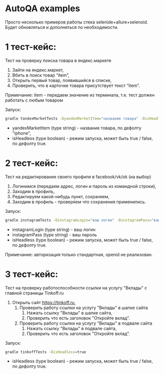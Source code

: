 # AutoQA examples

Просто несколько примеров работы стека selenide+allure+selenoid. Будет обновляться и дополняться по необходимости.

# 1 тест-кейс:
Тест на проверку поиска товара в яндекс.маркете

1. Зайти на яндекс.маркет,
2. Вбить в поиск товар “item”,
3. Открыть первый товар, появившийся в списке,
4. Проверить, что в карточке товара присутствует текст “item”.

Примечание: item - передаем значение из терминала, т.е. тест должен работать с любым товаром

Запуск:
```sh
gradle YandexMarketTests -DyandexMarketItem="название товара" -DisHeadless=true
```
* yandexMarketItem (type string) - название товара, по дефолту "iphone",
* isHeadless (type boolean) - режим запуска, может быть true / false, по дефолту true.

# 2 тест-кейс:

Тест на редактирование своего профиля в facebook/vk/ok (на выбор)

1. Логинимся (передаем адрес, логин и пароль из командной строки),
2. Заходим в профиль,
3. Редактируем какой-нибудь пункт, сохраняем,
4. Заходим в профиль - проверяем что сохранения применились.

Запуск:
```sh 
gradle instagramTests -DinstagramLogin="ваш логин" -DinstagramPass="ваш пароль" -DisHeadless=true 
```
* instagramLogin (type string) - ваш логин
* instagramPass (type string) - ваш пароль
* isHeadless (type boolean) - режим запуска, может быть true / false, по дефолту true.

Примечание: авторизация только стандартная, openid не реализован.

# 3 тест-кейс:

Тест на проверку работоспособности ссылки на услугу "Вклады" с главной страницы Tinkoff.ru

1. Открыть сайт https://tinkoff.ru,
    1. Проверить работу ссылки на услугу "Вклады" в шапке сайта
       1. Нажать ссылку "Вклады" в шапке сайта, 
       2. Проверить что есть заголовок "Откройте вклад". 
    2. Проверить работу ссылки на услугу "Вклады" в подвале сайта
       1. Нажать ссылку "Вклады" в подвале сайта, 
       2. Проверить что есть заголовок "Откройте вклад". 

Запуск:
```sh 
gradle tinkoffTests -DisHeadless=true 
```
* isHeadless (type boolean) - режим запуска, может быть true / false, по дефолту true.
